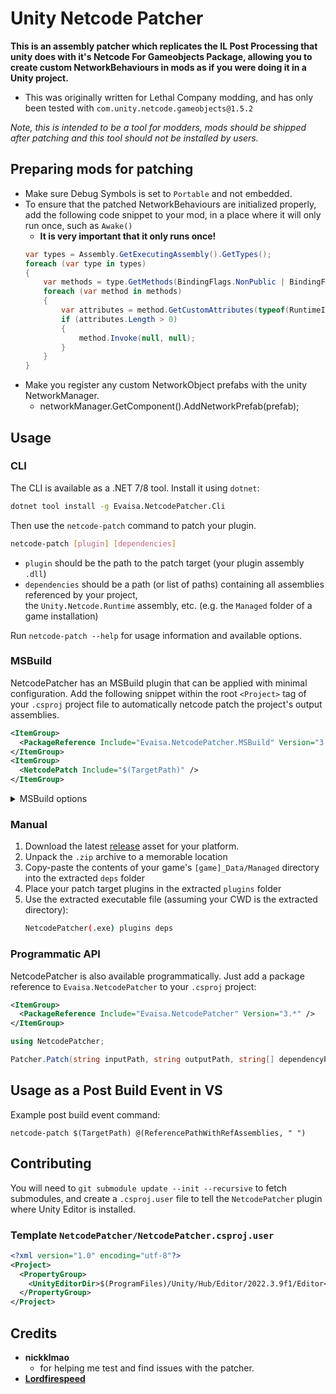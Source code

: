 

# Unity Netcode Patcher
**This is an assembly patcher which replicates the IL Post Processing that unity does with it's Netcode For Gameobjects Package, allowing you to create custom NetworkBehaviours in mods as if you were doing it in a Unity project.**

- This was originally written for Lethal Company modding, and has only been tested with `com.unity.netcode.gameobjects@1.5.2`
  
*Note, this is intended to be a tool for modders, mods should be shipped after patching and this tool should not be installed by users.*

## Preparing mods for patching
- Make sure Debug Symbols is set to `Portable` and not embedded.
- To ensure that the patched NetworkBehaviours are initialized properly, add the following code snippet to your mod, in a place where it will only run once, such as `Awake()`
	- **It is very important that it only runs once!**
	```cs
	var types = Assembly.GetExecutingAssembly().GetTypes();
	foreach (var type in types)
	{
	    var methods = type.GetMethods(BindingFlags.NonPublic | BindingFlags.Instance | BindingFlags.Static);
	    foreach (var method in methods)
	    {
	        var attributes = method.GetCustomAttributes(typeof(RuntimeInitializeOnLoadMethodAttribute), false);
	        if (attributes.Length > 0)
	        {
	            method.Invoke(null, null);
	        }
	    }
	}
	```
 - Make you register any custom NetworkObject prefabs with the unity NetworkManager.
	- networkManager.GetComponent<NetworkManager>().AddNetworkPrefab(prefab);

## Usage

### CLI

The CLI is available as a .NET 7/8 tool. Install it using `dotnet`:

```bash
dotnet tool install -g Evaisa.NetcodePatcher.Cli
```

Then use the `netcode-patch` command to patch your plugin. 

```bash
netcode-patch [plugin] [dependencies]
```

- `plugin` should be the path to the patch target (your plugin assembly `.dll`)
- `dependencies` should be a path (or list of paths) containing all assemblies referenced by your project,  
   the `Unity.Netcode.Runtime` assembly, etc. (e.g. the `Managed` folder of a game installation)

Run `netcode-patch --help` for usage information and available options.

### MSBuild

NetcodePatcher has an MSBuild plugin that can be applied with minimal configuration. 
Add the following snippet within the root `<Project>` tag of your `.csproj` project file 
to automatically netcode patch the project's output assemblies. 

```xml
<ItemGroup>
  <PackageReference Include="Evaisa.NetcodePatcher.MSBuild" Version="3.*" />
</ItemGroup>
<ItemGroup>
  <NetcodePatch Include="$(TargetPath)" />
</ItemGroup>
```

<details>
<summary>MSBuild options</summary>

```xml
<Project>
  <PropertyGroup>
    // Output to `[assembly]_patched.dll` instead of renaming original assembly
    <NetcodePatcherNoOverwrite>true</NetcodePatcherNoOverwrite>
    // Don't publicize in parallel 
    <NetcodePatcherDisableParallel>true</NetcodePatcherDisableParallel> 
  </PropertyGroup>

  <ItemGroup>
    <NetcodePatch Include="$(TargetPath)">
      // Override patched output path 
      <OutputPath>./bin/foo/bar</OutputPath>
    </NetcodePatch>
  </ItemGroup>
</Project>
```

</details>

### Manual

1. Download the latest [release](https://github.com/EvaisaDev/UnityNetcodePatcher/releases) asset for your platform.
2. Unpack the `.zip` archive to a memorable location
3. Copy-paste the contents of your game's `[game]_Data/Managed` directory into the extracted `deps` folder
4. Place your patch target plugins in the extracted `plugins` folder
5. Use the extracted executable file (assuming your CWD is the extracted directory):
   ```bash
   NetcodePatcher(.exe) plugins deps 
   ```

### Programmatic API

NetcodePatcher is also available programmatically. Just add a package reference to 
`Evaisa.NetcodePatcher` to your `.csproj` project:

```xml
<ItemGroup>
  <PackageReference Include="Evaisa.NetcodePatcher" Version="3.*" />
</ItemGroup>
```

```csharp
using NetcodePatcher;

Patcher.Patch(string inputPath, string outputPath, string[] dependencyPaths);
```

## Usage as a Post Build Event in VS

Example post build event command:
```
netcode-patch $(TargetPath) @(ReferencePathWithRefAssemblies, " ")
```

## Contributing 

You will need to `git submodule update --init --recursive` to fetch submodules, 
and create a `.csproj.user` file to tell the `NetcodePatcher` plugin where Unity Editor is installed.

### Template `NetcodePatcher/NetcodePatcher.csproj.user`

```xml
<?xml version="1.0" encoding="utf-8"?>
<Project>
  <PropertyGroup>
    <UnityEditorDir>$(ProgramFiles)/Unity/Hub/Editor/2022.3.9f1/Editor</UnityEditorDir>
  </PropertyGroup>
</Project>
```

## Credits

- **nickklmao** 
	- for helping me test and find issues with the patcher.
- **[Lordfirespeed](https://github.com/Lordfirespeed)**

